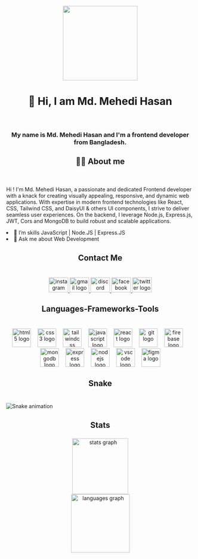 <br clear="both">

<div align="center">
  <img height="200" src="https://i.ibb.co.com/BPkzFm1/banner-2.png"  />
</div>

###

<h1 align="center">👋 Hi, I am Md. Mehedi Hasan</h1>

###

<br clear="both">

<h3 align="center">My name is Md. Mehedi Hasan and I'm a  frontend developer from Bangladesh.</h3>

###

<h2 align="center">👨‍💻 About me</h2>

###

<br clear="both">

<p align="left">Hi ! I'm Md. Mehedi Hasan, a passionate and dedicated Frontend developer with a knack for creating visually appealing, responsive, and dynamic web applications. With expertise in modern frontend technologies like React, CSS, Tailwind CSS, and DaisyUI & others UI components, I strive to deliver seamless user experiences. On the backend, I leverage Node.js, Express.js, JWT, Cors and MongoDB to build robust and scalable applications.</p>
 <ui>
   <li>🌱 I’m skills   JavaScript | Node.JS | Express.JS </li>
   <li> 💬 Ask me about Web Development </li>
 </ui>
 
 ###

<h2 align="center">Contact Me</h2>

###

<br clear="both">

<div align="center">
  <a href="https://www.instagram.com/mehedi__1337" target="_blank">
    <img src="https://raw.githubusercontent.com/maurodesouza/profile-readme-generator/master/src/assets/icons/social/instagram/default.svg" width="52" height="40" alt="instagram logo"  />
  </a>
  <a href="mdmehedihasan1337@gmail.com" target="_blank">
    <img src="https://raw.githubusercontent.com/maurodesouza/profile-readme-generator/master/src/assets/icons/social/gmail/default.svg" width="52" height="40" alt="gmail logo"  />
  </a>
  <a href="mdmehedihasan1337" target="_blank">
    <img src="https://raw.githubusercontent.com/maurodesouza/profile-readme-generator/master/src/assets/icons/social/discord/default.svg" width="52" height="40" alt="discord logo"  />
  </a>
  <a href="https://www.facebook.com/md.mehedi.hasan.515962" target="_blank">
    <img src="https://raw.githubusercontent.com/maurodesouza/profile-readme-generator/master/src/assets/icons/social/facebook/default.svg" width="52" height="40" alt="facebook logo"  />
  </a>
  <a href="https://x.com/MdMehediHaasan" target="_blank">
    <img src="https://raw.githubusercontent.com/maurodesouza/profile-readme-generator/master/src/assets/icons/social/twitter/default.svg" width="52" height="40" alt="twitter logo"  />
  </a>
</div>

###

<h2 align="center">Languages-Frameworks-Tools</h2>

###

<br clear="both">

<div align="center">
  <img src="https://cdn.jsdelivr.net/gh/devicons/devicon/icons/html5/html5-original.svg" height="50" alt="html5 logo"  />
  <img width="10" />
  <img src="https://cdn.jsdelivr.net/gh/devicons/devicon/icons/css3/css3-original.svg" height="50" alt="css3 logo"  />
  <img width="10" />
  <img src="https://cdn.simpleicons.org/tailwindcss/06B6D4" height="50" alt="tailwindcss logo"  />
  <img width="10" />
  <img src="https://cdn.jsdelivr.net/gh/devicons/devicon/icons/javascript/javascript-original.svg" height="50" alt="javascript logo"  />
  <img width="10" />
  <img src="https://cdn.jsdelivr.net/gh/devicons/devicon/icons/react/react-original.svg" height="50" alt="react logo"  />
  <img width="10" />
  <img src="https://cdn.jsdelivr.net/gh/devicons/devicon/icons/git/git-original.svg" height="50" alt="git logo"  />
  <img width="10" />
  <img src="https://cdn.jsdelivr.net/gh/devicons/devicon/icons/firebase/firebase-plain.svg" height="50" alt="firebase logo"  />
  <img width="10" />
  <img src="https://cdn.simpleicons.org/mongodb/47A248" height="50" alt="mongodb logo"  />
  <img width="10" />
  <img src="https://cdn.jsdelivr.net/gh/devicons/devicon/icons/express/express-original.svg" height="50" alt="express logo"  />
  <img width="10" />
  <img src="https://cdn.simpleicons.org/nodedotjs/339933" height="50" alt="nodejs logo"  />
  <img width="10" />
  <img src="https://skillicons.dev/icons?i=vscode" height="50" alt="vscode logo"  />
  <img width="10" />
  <img src="https://cdn.jsdelivr.net/gh/devicons/devicon/icons/figma/figma-original.svg" height="50" alt="figma logo"  />
</div>

<h2 align="center">Snake</h2>

###

<br clear="both">

<img src="https://raw.githubusercontent.com/mehedihasan1337/mehedihasan1337/output/snake.svg" alt="Snake animation" />

###

<h2 align="center">Stats</h2>

###

<div align="center">
  <img src="https://github-readme-stats.vercel.app/api?username=mehedihasan1337&hide_title=false&hide_rank=false&show_icons=true&include_all_commits=true&count_private=true&disable_animations=false&theme=radical&locale=en&hide_border=false&order=1" height="150" alt="stats graph" /> <br>
  <img src="https://github-readme-stats.vercel.app/api/top-langs?username=mehedihasan1337&locale=en&hide_title=false&layout=compact&card_width=320&langs_count=10&theme=radical&hide_border=false&order=2" height="157" alt="languages graph"  />
</div>

###
